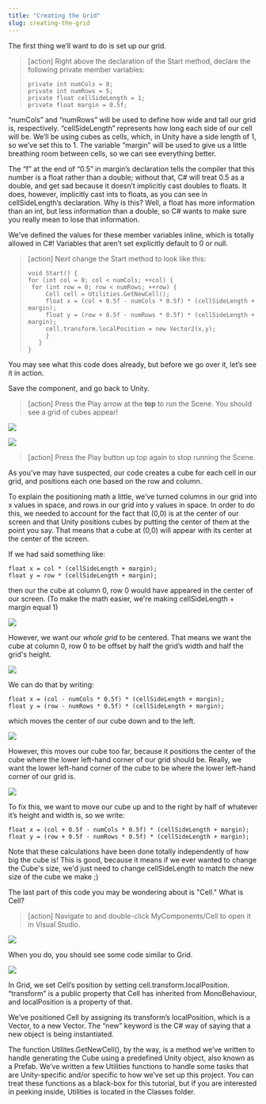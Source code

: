 ```yaml
---
title: "Creating the Grid"
slug: creating-the-grid
---
```


The first thing we’ll want to do is set up our grid.

>[action]
>Right above the declaration of the Start method, declare the following private member variables:
>
>```
>private int numCols = 8;
>private int numRows = 5;
>private float cellSideLength = 1;
>private float margin = 0.5f;
>```

“numCols” and “numRows” will be used to define how wide and tall our grid is, respectively. “cellSideLength” represents how long each side of our cell will be. We’ll be using cubes as cells, which, in Unity have a side length of 1, so we’ve set this to 1. The variable “margin” will be used to give us a little breathing room between cells, so we can see everything better.

The “f” at the end of “0.5” in margin’s declaration tells the compiler that this number is a float rather than a double; without that, C\# will treat 0.5 as a double, and get sad because it doesn’t implicitly cast doubles to floats. It does, however, implicitly cast ints to floats, as you can see in cellSideLength’s declaration. Why is this? Well, a float has more information than an int, but less information than a double, so C\# wants to make sure you really mean to lose that information.

We’ve defined the values for these member variables inline, which is totally allowed in C\#! Variables that aren’t set explicitly default to 0 or null.

>[action]
>Next change the Start method to look like this:
>
>```
>void Start() {
>for (int col = 0; col < numCols; ++col) {
>  for (int row = 0; row < numRows; ++row) {
>      Cell cell = Utilities.GetNewCell();
>      float x = (col + 0.5f - numCols * 0.5f) * (cellSideLength + margin);
>      float y = (row + 0.5f - numRows * 0.5f) * (cellSideLength + margin);
>      cell.transform.localPosition = new Vector2(x,y);
>      }
>    }
>}
>```

You may see what this code does already, but before we go over it, let’s see it in action.

Save the component, and go back to Unity.

>[action]
>Press the Play arrow at the **top** to run the Scene. You should see a
grid of cubes appear!

![](../media/image27.png)

![](../media/image28.png)

>[action]
>Press the Play button up top again to stop running the Scene.

As you’ve may have suspected, our code creates a cube for each cell in our grid, and positions each one based on the row and column.

To explain the positioning math a little, we’ve turned columns in our grid into x values in space, and rows in our grid into y values in space. In order to do this, we needed to account for the fact that (0,0) is at the center of our screen and that Unity positions cubes by putting the center of them at the point you say. That means that a cube at (0,0) will appear with its center at the center of the screen.

If we had said something like:

```
float x = col * (cellSideLength + margin);
float y = row * (cellSideLength + margin);
```

then our the cube at column 0, row 0 would have appeared in the center of our screen. (To make the math easier, we're making cellSideLength + margin equal 1)

![](../media/grid_0.png)

However, we want our *whole grid* to be centered. That means we want the cube at column 0, row 0 to be offset by half the grid’s width and half the grid's height.

![](../media/grid_1.png)

We can do that by writing:

```
float x = (col - numCols * 0.5f) * (cellSideLength + margin);
float y = (row - numRows * 0.5f) * (cellSideLength + margin);
```

which moves the center of our cube down and to the left.

![](../media/grid_2.png)

However, this moves our cube too far, because it positions the center of the cube where the lower left-hand corner of our grid should be. Really, we want the lower left-hand corner of the cube to be where the lower left-hand corner of our grid is.

![](../media/grid_3.png)

To fix this, we want to move our cube up and to the right by half of whatever it’s height and width is, so we write:

```
float x = (col + 0.5f - numCols * 0.5f) * (cellSideLength + margin);
float y = (row + 0.5f - numRows * 0.5f) * (cellSideLength + margin);
```

Note that these calculations have been done totally independently of how big the cube is!  This is good, because it means if we ever wanted to change the Cube's size, we'd just need to change cellSideLength to match the new size of the cube we make ;)

The last part of this code you may be wondering about is "Cell." What is Cell?

>[action]
>Navigate to and double-click MyComponents/Cell to open it in Visual
Studio.

![](../media/image29.png)

When you do, you should see some code similar to Grid.

![](../media/image04.png)

In Grid, we set Cell’s position by setting cell.transform.localPosition. “transform” is a public property that Cell has inherited from MonoBehaviour, and localPosition is a property of that.

We’ve positioned Cell by assigning its transform’s localPosition, which is a Vector, to a new Vector. The “new” keyword is the C\# way of saying that a new object is being instantiated.

The function Utilites.GetNewCell(), by the way, is a method we’ve written to handle generating the Cube using a predefined Unity object, also known as a Prefab. We’ve written a few Utilities functions to handle some tasks that are Unity-specific and/or specific to how we’ve set up this project. You can treat these functions as a black-box for this tutorial, but if you are interested in peeking inside, Utilities is located in the Classes folder.
